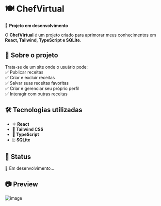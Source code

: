 # 🍽️ ChefVirtual  

🚀 **Projeto em desenvolvimento**  

O **ChefVirtual** é um projeto criado para aprimorar meus conhecimentos em **React, Tailwind, TypeScript e SQLite**.  

## 📝 Sobre o projeto  
Trata-se de um site onde o usuário pode:  
✅ Publicar receitas  
✅ Criar e excluir receitas  
✅ Salvar suas receitas favoritas  
✅ Criar e gerenciar seu próprio perfil  
✅ Interagir com outras receitas  

## 🛠️ Tecnologias utilizadas  
- ⚛️ **React**
- 🎨 **Tailwind CSS**
- 📜 **TypeScript**
- 🗄️ **SQLite**  

## 📌 Status  
🔄 Em desenvolvimento...  

## 📷 Preview  
![image](https://github.com/user-attachments/assets/f3649bd5-5212-40d0-8389-92a6a7b86e1b)



